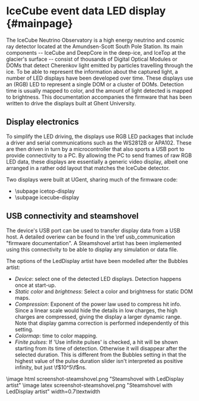 IceCube event data LED display {#mainpage}
==============================

The IceCube Neutrino Observatory is a high energy neutrino and cosmic ray detector located at the
Amundsen-Scott South Pole Station.
Its main components -- IceCube and DeepCore in the deep-ice, and IceTop at the glacier's surface --
consist of thousands of Digital Optical Modules or DOMs that detect Cherenkov light emitted by
particles travelling through the ice.
To be able to represent the information about the captured light, a number of LED displays have
been developed over time.
These displays use an (RGB) LED to represent a single DOM or a cluster of DOMs.
Detection time is usually mapped to color, and the amount of light detected is mapped to brightness.
This documentation accompanies the firmware that has been written to drive the displays built
at Ghent University.


## Display electronics ##

To simplify the LED driving, the displays use RGB LED packages that include a driver and serial
communications such as the WS2812B or APA102.
These are then driven in turn by a microcontroller that also sports a USB port to provide
connectivity to a PC.
By allowing the PC to send frames of raw RGB LED data, these displays are essentially a generic
video display, albeit one arranged in a rather odd layout that matches the IceCube detector.

Two displays were built at UGent, sharing much of the firmware code:
* \subpage icetop-display
* \subpage icecube-display


## USB connectivity and steamshovel ##

The device's USB port can be used to transfer display data from a USB host. A detailed overiew
can be found in the \ref usb_communication "firmware documentation".
A Steamshovel artist has been implemented using this connectivity to be able to display
any simulation or data file.

The options of the LedDisplay artist have been modelled after the Bubbles artist:
  * *Device*: select one of the detected LED displays. Detection happens once at start-up.
  * *Static color* and *brightness*: Select a color and brightness for static DOM maps.
  * *Compression*: Exponent of the power law used to compress hit info. Since a linear scale would
      hide the details in low charges, the high charges are compressed, giving the display a larger
      dynamic range. Note that display gamma correction is performed independently of this setting.
  * *Colormap*: time to color mapping.
  * *Finite pulses*: If 'Use infinite pulses' is checked, a hit will be shown starting from its time
      of detection. Otherwise it will disappear after the selected duration. This is different from
      the Bubbles setting in that the highest value of the pulse duration slider isn't interpreted
      as positive infinity, but just \f$10^5\f$ns.

\image html screenshot-steamshovel.png "Steamshovel with LedDisplay artist"
\image latex screenshot-steamshovel.png "Steamshovel with LedDisplay artist" width=0.7\textwidth
